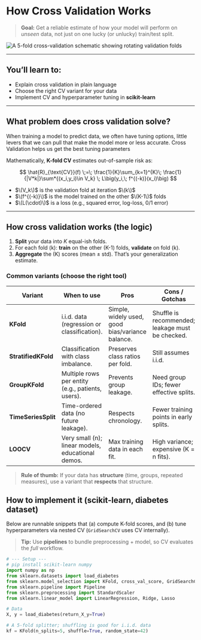 # How Cross Validation Works

> **Goal:** Get a reliable estimate of how your model will perform on _unseen_ data, not just on one lucky (or unlucky) train/test split.

![A 5-fold cross-validation schematic showing rotating validation folds](https://upload.wikimedia.org/wikipedia/commons/1/1c/K-fold_cross_validation_EN.jpg "Five folds; each fold takes a turn as validation")

---

## You’ll learn to:

- Explain cross validation in plain language
- Choose the right CV variant for your data
- Implement CV and hyperparameter tuning in **scikit-learn**

---

## What problem does cross validation solve?

When training a model to predict data, we often have tuning options, little levers that we can pull that make the model more or less accurate. Cross Validation helps us get the best tuning parameters

Mathematically, **K-fold CV** estimates out-of-sample risk as:

$$
\hat{R}_{\text{CV}}(f) \;=\; \frac{1}{K}\sum_{k=1}^{K}\; \frac{1}{|V*k|}\sum*{(x_i,y_i)\in V_k} \; L\big(y_i,\; f^{(-k)}(x_i)\big)
$$

- $\(V_k\)$ is the validation fold at iteration $\(k\)$
- $\(f^{(-k)}\)$ is the model trained on the other $\(K-1\)$ folds
- $\(L(\cdot)\)$ is a loss (e.g., squared error, log-loss, 0/1 error)

---

## How cross validation works (the logic)

1. **Split** your data into _K_ equal-ish folds.
2. For each fold \(k\): **train** on the other \(K-1\) folds, **validate** on fold \(k\).
3. **Aggregate** the \(K\) scores (mean ± std). That’s your generalization estimate.

### Common variants (choose the right tool)

| Variant             | When to use                                         | Pros                                             | Cons / Gotchas                                   |
| ------------------- | --------------------------------------------------- | ------------------------------------------------ | ------------------------------------------------ |
| **KFold**           | i.i.d. data (regression or classification).         | Simple, widely used, good bias/variance balance. | Shuffle is recommended; leakage must be checked. |
| **StratifiedKFold** | Classification with class imbalance.                | Preserves class ratios per fold.                 | Still assumes i.i.d.                             |
| **GroupKFold**      | Multiple rows per entity (e.g., patients, users).   | Prevents group leakage.                          | Need group IDs; fewer effective splits.          |
| **TimeSeriesSplit** | Time-ordered data (no future leakage).              | Respects chronology.                             | Fewer training points in early splits.           |
| **LOOCV**           | Very small \(n\); linear models, educational demos. | Max training data in each fit.                   | High variance; expensive (K = n fits).           |

> **Rule of thumb:** If your data has **structure** (time, groups, repeated measures), use a variant that **respects** that structure.

## How to implement it (scikit-learn, diabetes dataset)

Below are runnable snippets that (a) compute K-fold scores, and (b) tune hyperparameters via nested CV (`GridSearchCV` uses CV internally).

> **Tip:** Use **pipelines** to bundle preprocessing + model, so CV evaluates the _full_ workflow.

```python
# --- Setup ---
# pip install scikit-learn numpy
import numpy as np
from sklearn.datasets import load_diabetes
from sklearn.model_selection import KFold, cross_val_score, GridSearchCV
from sklearn.pipeline import Pipeline
from sklearn.preprocessing import StandardScaler
from sklearn.linear_model import LinearRegression, Ridge, Lasso

# Data
X, y = load_diabetes(return_X_y=True)

# A 5-fold splitter; shuffling is good for i.i.d. data
kf = KFold(n_splits=5, shuffle=True, random_state=42)
```
